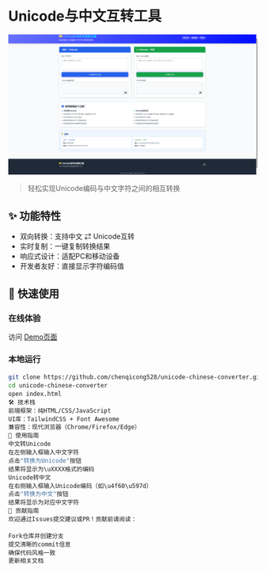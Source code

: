# Unicode与中文互转工具

![项目截图](https://raw.githubusercontent.com/chenqicong528/Unicode/refs/heads/main/test.png)

> 轻松实现Unicode编码与中文字符之间的相互转换

## ✨ 功能特性
- 双向转换：支持中文 ⇄ Unicode互转
- 实时复制：一键复制转换结果
- 响应式设计：适配PC和移动设备
- 开发者友好：直接显示字符编码值

## 🚀 快速使用
### 在线体验
访问 [Demo页面](https://your-demo-url.com) <!-- 替换为实际URL -->

### 本地运行
```bash
git clone https://github.com/chenqicong528/unicode-chinese-converter.git
cd unicode-chinese-converter
open index.html
🛠️ 技术栈
前端框架：纯HTML/CSS/JavaScript
UI库：TailwindCSS + Font Awesome
兼容性：现代浏览器（Chrome/Firefox/Edge）
📖 使用指南
中文转Unicode
在左侧输入框输入中文字符
点击"转换为Unicode"按钮
结果将显示为\uXXXX格式的编码
Unicode转中文
在右侧输入框输入Unicode编码（如\u4f60\u597d）
点击"转换为中文"按钮
结果将显示为对应中文字符
🤝 贡献指南
欢迎通过Issues提交建议或PR！贡献前请阅读：

Fork仓库并创建分支
提交清晰的commit信息
确保代码风格一致
更新相关文档
